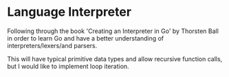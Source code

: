 # Language Interpreter

Following through the book  'Creating an Interpreter in Go' by Thorsten Ball in order to learn Go and have a better understanding of interpreters/lexers/and parsers.

This will have typical primitive data types and allow recursive function calls, but I would like to implement loop iteration.
